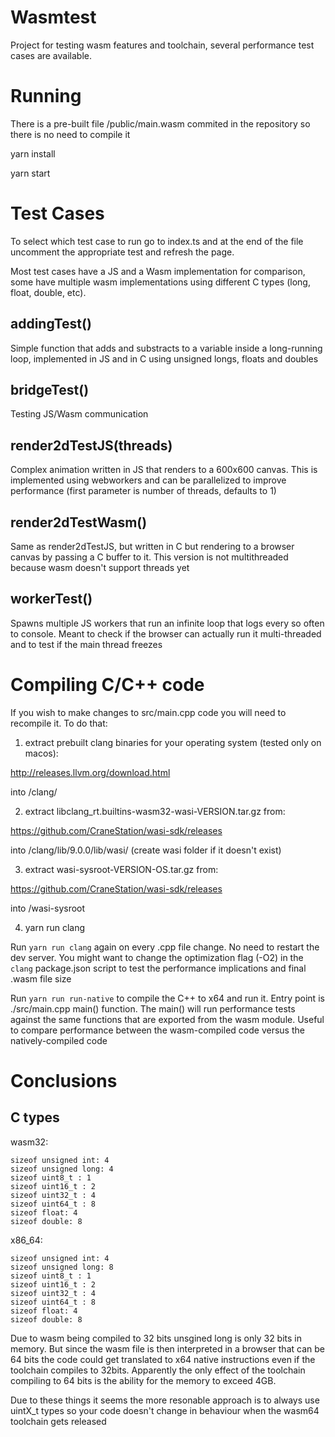 # Wasmtest

Project for testing wasm features and toolchain, several performance test cases are available.

# Running

There is a pre-built file /public/main.wasm commited in the repository so there is no need to compile it

yarn install

yarn start

# Test Cases

To select which test case to run go to index.ts and at the end of the file uncomment the appropriate test and refresh the page.

Most test cases have a JS and a Wasm implementation for comparison, some have multiple wasm implementations using different C types (long, float, double, etc).

## addingTest()

Simple function that adds and substracts to a variable inside a long-running loop, implemented in JS and in C using unsigned longs, floats and doubles

## bridgeTest()

Testing JS/Wasm communication

## render2dTestJS(threads)

Complex animation written in JS that renders to a 600x600 canvas. This is implemented using webworkers and can be parallelized to improve performance (first parameter is number of threads, defaults to 1)

## render2dTestWasm()

Same as render2dTestJS, but written in C but rendering to a browser canvas by passing a C buffer to it. This version is not multithreaded because wasm doesn't support threads yet

## workerTest()

Spawns multiple JS workers that run an infinite loop that logs every so often to console. Meant to check if the browser can actually run it multi-threaded and to test if the main thread freezes

# Compiling C/C++ code

If you wish to make changes to src/main.cpp code you will need to recompile it. To do that:

1. extract prebuilt clang binaries for your operating system (tested only on macos):

http://releases.llvm.org/download.html

into /clang/

2. extract libclang_rt.builtins-wasm32-wasi-VERSION.tar.gz from:

https://github.com/CraneStation/wasi-sdk/releases

into /clang/lib/9.0.0/lib/wasi/ (create wasi folder if it doesn't exist)

3. extract wasi-sysroot-VERSION-OS.tar.gz from:

https://github.com/CraneStation/wasi-sdk/releases

into /wasi-sysroot

4. yarn run clang

Run `yarn run clang` again on every .cpp file change. No need to restart the dev server. You might want to change the optimization flag (-O2) in the `clang` package.json script to test the performance implications and final .wasm file size

Run `yarn run run-native` to compile the C++ to x64 and run it. Entry point is ./src/main.cpp main() function. The main() will run performance tests against the same functions that are exported from the wasm module. Useful to compare performance between the wasm-compiled code versus the natively-compiled code

# Conclusions

## C types

wasm32:

```
sizeof unsigned int: 4
sizeof unsigned long: 4
sizeof uint8_t : 1
sizeof uint16_t : 2
sizeof uint32_t : 4
sizeof uint64_t : 8
sizeof float: 4
sizeof double: 8
```

x86_64:

```
sizeof unsigned int: 4
sizeof unsigned long: 8
sizeof uint8_t : 1
sizeof uint16_t : 2
sizeof uint32_t : 4
sizeof uint64_t : 8
sizeof float: 4
sizeof double: 8
```

Due to wasm being compiled to 32 bits unsgined long is only 32 bits in memory. But since the wasm file is then interpreted in a browser that can be 64 bits the code could get translated to x64 native instructions even if the toolchain compiles to 32bits. Apparently the only effect of the toolchain compiling to 64 bits is the ability for the memory to exceed 4GB.

Due to these things it seems the more resonable approach is to always use uintX_t types so your code doesn't change in behaviour when the wasm64 toolchain gets released

